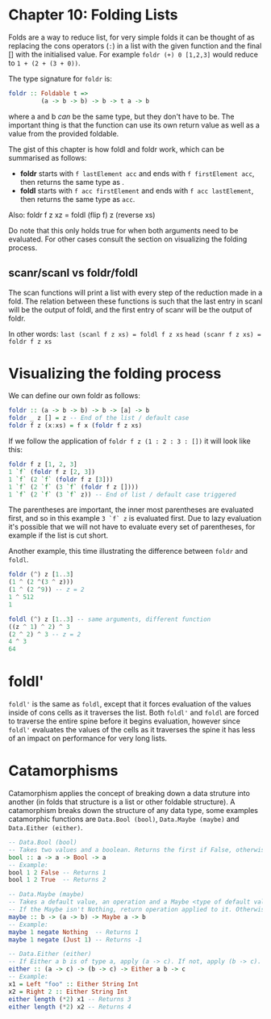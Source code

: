 # Chapter 10: Folding Lists
Folds are a way to reduce list, for very simple folds it can be thought of as replacing the cons operators (`:`) in a list with the given function and the final [] with the initialised value. For example `foldr (+) 0 [1,2,3]` would reduce to `1 + (2 + (3 + 0))`.

The type signature for `foldr` is:
```haskell
foldr :: Foldable t =>
         (a -> b -> b) -> b -> t a -> b
```
where a and b *can* be the same type, but they don't have to be. The important thing is that the function can use its own return value as well as a value from the provided foldable.

The gist of this chapter is how foldl and foldr work, which can be summarised as follows:
* **foldr** starts with `f lastElement acc` and ends with `f firstElement acc`, then returns the same type as .
* **foldl** starts with `f acc firstElement` and ends with `f acc lastElement`, then returns the same type as `acc`.

Also:
foldr f z xz = foldl (flip f) z (reverse xs)

Do note that this only holds true for when both arguments need to be evaluated. For other cases consult the section on visualizing the folding process.

## scanr/scanl vs foldr/foldl
The scan functions will print a list with every step of the reduction made in a fold. The relation between these functions is such that the last entry in scanl will be the output of foldl, and the first entry of scanr will be the output of foldr.

In other words:
`last (scanl f z xs) = foldl f z xs`
`head (scanr f z xs) = foldr f z xs`

# Visualizing the folding process
We can define our own foldr as follows:
```haskell
foldr :: (a -> b -> b) -> b -> [a] -> b
foldr _ z [] = z -- End of the list / default case
foldr f z (x:xs) = f x (foldr f z xs)
```
If we follow the application of `foldr f z (1 : 2 : 3 : [])` it will look like this:
```haskell
foldr f z [1, 2, 3]
1 `f` (foldr f z [2, 3])
1 `f` (2 `f` (foldr f z [3]))
1 `f` (2 `f` (3 `f` (foldr f z [])))
1 `f` (2 `f` (3 `f` z)) -- End of list / default case triggered
```
The parentheses are important, the inner most parentheses are evaluated first, and so in this example ``3 `f` z`` is evaluated first. Due to lazy evaluation it's possible that we will not have to evaluate every set of parentheses, for example if the list is cut short.

Another example, this time illustrating the difference between `foldr` and `foldl`.
```haskell
foldr (^) z [1..3]
(1 ^ (2 ^(3 ^ z)))
(1 ^ (2 ^9)) -- z = 2
1 ^ 512
1
```
```haskell
foldl (^) z [1..3] -- same arguments, different function
((z ^ 1) ^ 2) ^ 3
(2 ^ 2) ^ 3 -- z = 2
4 ^ 3
64
```

# foldl'
`foldl'` is the same as `foldl`, except that it forces evaluation of the values inside of cons cells as it traverses the list. Both `foldl'` and `foldl` are forced to traverse the entire spine before it begins evaluation, however since `foldl'` evaluates the values of the cells as it traverses the spine it has less of an impact on performance for very long lists.

# Catamorphisms
Catamorphism applies the concept of breaking down a data struture into another (in folds that structure is a list or other foldable structure). A catamorphism breaks down the structure of any data type, some examples catamorphic functions are `Data.Bool (bool)`, `Data.Maybe (maybe)` and `Data.Either (either)`.
```haskell
-- Data.Bool (bool)
-- Takes two values and a boolean. Returns the first if False, otherwise the second.
bool :: a -> a -> Bool -> a
-- Example:
bool 1 2 False -- Returns 1
bool 1 2 True  -- Returns 2

-- Data.Maybe (maybe)
-- Takes a default value, an operation and a Maybe <type of default value>.
-- If the Maybe isn't Nothing, return operation applied to it. Otherwise default.
maybe :: b -> (a -> b) -> Maybe a -> b
-- Example:
maybe 1 negate Nothing  -- Returns 1
maybe 1 negate (Just 1) -- Returns -1

-- Data.Either (either)
-- If Either a b is of type a, apply (a -> c). If not, apply (b -> c). Return c.
either :: (a -> c) -> (b -> c) -> Either a b -> c
-- Example:
x1 = Left "foo" :: Either String Int
x2 = Right 2 :: Either String Int
either length (*2) x1 -- Returns 3
either length (*2) x2 -- Returns 4
```
